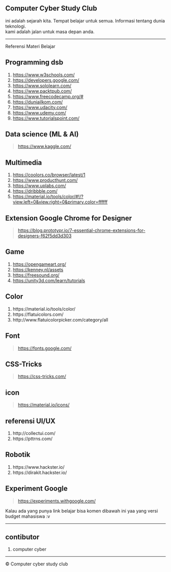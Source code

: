 ## Computer Cyber Study Club

ini adalah sejarah kita. Tempat belajar untuk semua. Informasi tentang dunia teknologi.<br>
kami adalah jalan untuk masa depan anda.

---
Referensi Materi Belajar

## Programming dsb
<ol>
  <li><a href="https://www.w3schools.com/">https://www.w3schools.com/</a></li>
  <li><a href="https://developers.google.com/">https://developers.google.com/</a></li>
  <li><a href="https://www.sololearn.com/">https://www.sololearn.com/</a></li>
  <li><a href="https://www.packtpub.com/">https://www.packtpub.com/</a></li>
  <li><a href="https://www.freecodecamp.org/#">https://www.freecodecamp.org/#</a></li>
  <li><a href="https://duniailkom.com/">https://duniailkom.com/</a></li>
  <li><a href="https://www.udacity.com/">https://www.udacity.com/</a></li>
  <li><a href="https://www.udemy.com/">https://www.udemy.com/</a></li>
  <li><a href="https://www.tutorialspoint.com/">https://www.tutorialspoint.com/</a></li>
</ol>

## Data science (ML & AI)
> <a href="https://www.kaggle.com/">https://www.kaggle.com/</a>

## Multimedia
<ol>
  <li><a href="https://coolors.co/browser/latest/1">https://coolors.co/browser/latest/1</a></li>
  <li><a href="https://www.producthunt.com/">https://www.producthunt.com/</a></li>
  <li><a href="https://www.uplabs.com/">https://www.uplabs.com/</a></li>
  <li><a href="https://dribbble.com/">https://dribbble.com/</a></li>
  <li><a href="https://material.io/tools/color/#!/?view.left=0&view.right=0&primary.color=ffffff">https://material.io/tools/color/#!/?view.left=0&view.right=0&primary.color=ffffff</a></li>
</ol>

## Extension Google Chrome for Designer
> <a href="https://blog.prototypr.io/7-essential-chrome-extensions-for-designers-f62f5dd3d303">https://blog.prototypr.io/7-essential-chrome-extensions-for-designers-f62f5dd3d303</a>

## Game
<ol>
  <li><a href="https://opengameart.org/">https://opengameart.org/</a></li>
  <li><a href="https://kenney.nl/assets">https://kenney.nl/assets</a></li>
  <li><a href="https://freesound.org/">https://freesound.org/</a></li>
  <li><a href="https://unity3d.com/learn/tutorials">https://unity3d.com/learn/tutorials</a></li>
</ol>
  
## Color
<ol>
  <li>https://material.io/tools/color/</li> 
  <li>https://flatuicolors.com/</li>
  <li>http://www.flatuicolorpicker.com/category/all</li>
</ol>

## Font
> https://fonts.google.com/

## CSS-Tricks
> https://css-tricks.com/

## icon
> https://material.io/icons/

## referensi UI/UX
<ol>
  <li>http://collectui.com/</li>
  <li>https://pttrns.com/</li>
</ol>

## Robotik
<ol>
  <li>https://www.hackster.io/</li>
  <li>https://dirakit.hackster.io/</li>
</ol>

## Experiment Google
> https://experiments.withgoogle.com/

Kalau ada yang punya link belajar bisa komen dibawah ini yaa yang versi budget mahasiswa :v

---
## contibutor
<ol>
  <li>computer cyber</li>
</ol>

---
© Computer cyber study club

